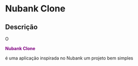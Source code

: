 # Nubank Clone

## Descrição

O <p style="color:purple;">**Nubank Clone**</p> é uma aplicação inspirada no Nubank um projeto bem simples
